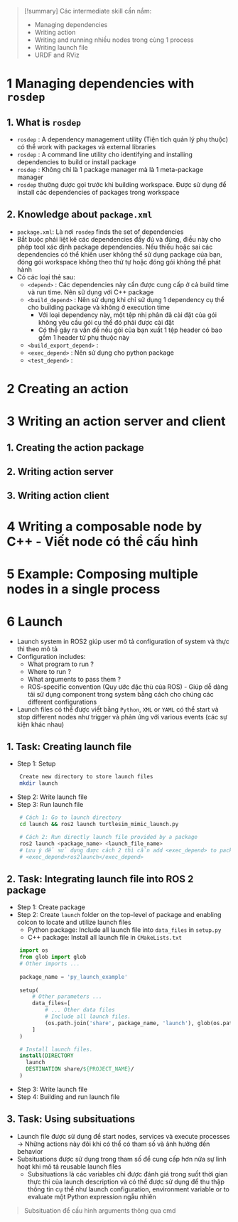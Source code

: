 > [!summary] Các intermediate skill cần nắm:
> - Managing dependencies
> - Writing action
> - Writing and running nhiều nodes trong cùng 1 process
> - Writing launch file
> - URDF and RViz


# 1 Managing dependencies with `rosdep`
## 1. What is `rosdep`
- `rosdep` : A dependency management utility (Tiện tích quản lý phụ thuộc) có thể work with packages và external libraries
- `rosdep` : A command line utility cho identifying and installing dependencies to build or install package
- `rosdep` : Không chỉ là 1 package manager mà là 1 meta-package manager
- `rosdep` thường được gọi trước khi building workspace. Được sử dụng để install các dependencies of packages trong workspace

## 2. Knowledge about `package.xml`

- `package.xml`: Là nơi `rosdep` finds the set of dependencies
- Bắt buộc phải liệt kê các dependencies đầy đủ và đúng, điều này cho phép tool xác định package dependencies. Nếu thiếu hoặc sai các dependencies có thể khiến user không thể sử dụng package của bạn, đóng gói workspace không theo thứ tự hoặc đóng gói không thể phát hành
- Có các loại thẻ sau:
	- `<depend>` : Các dependencies này cần được cung cấp ở cả build time và run time. Nên sử dụng với C++ package
	- `<build_depend>` : Nên sử dụng khi chỉ sử dụng 1 dependency cụ thể cho building package và không ở execution time
		- Với loại dependency này, một tệp nhị phân đã cài đặt của gói không yêu cầu gói cụ thể đó phải được cài đặt
		- Có thể gây ra vấn đề nếu gói của bạn xuất 1 tệp header có bao gồm 1 header từ phụ thuộc này
	- `<build_export_depend>` : 
	- `<exec_depend>` : Nên sử dụng cho python package
	- `<test_depend>` : 

# 2 Creating an action

# 3 Writing an action server and client
## 1. Creating the action package

## 2. Writing action server

## 3. Writing action client


# 4 Writing a composable node by C++ - Viết node có thể cấu hình

# 5 Example: Composing multiple nodes in a single process


# 6 Launch
- Launch system in ROS2 giúp user mô tả configuration of system và thực thi theo mô tả
- Configuration includes:
	- What program to run ?
	- Where to run ?
	- What arguments to pass them ?
	- ROS-specific convention (Quy ước đặc thù của ROS) - Giúp dễ dàng tái sử dụng component trong system bằng cách cho chúng các different configurations
- Launch files có thể được viết bằng `Python`, `XML` or `YAML` có thể start và stop different nodes như trigger và phản ứng với various events (các sự kiện khác nhau)

## 1. Task: Creating launch file
- Step 1: Setup
```bash
	Create new directory to store launch files
	mkdir launch
```
- Step 2: Write launch file
- Step 3: Run launch file
```bash
	# Cách 1: Go to launch directory 
	cd launch && ros2 launch turtlesim_mimic_launch.py

	# Cách 2: Run directly launch file provided by a package
	ros2 launch <package_name> <launch_file_name>
	# Lưu ý để sử dụng được cách 2 thì cần add <exec_depend> to package.xml
	# <exec_depend>ros2launch</exec_depend>
```

## 2. Task: Integrating launch file into ROS 2 package
- Step 1: Create package
- Step 2: Create `launch` folder on the top-level of package and enabling colcon to locate and utilize launch files
	- Python package: Include all launch file into `data_files` in `setup.py`
	- C++ package: Install all launch file in `CMakeLists.txt`
```python
	import os
	from glob import glob
	# Other imports ...
	
	package_name = 'py_launch_example'
	
	setup(
	    # Other parameters ...
	    data_files=[
	        # ... Other data files
	        # Include all launch files.
	        (os.path.join('share', package_name, 'launch'), glob(os.path.join('launch', '*launch.[pxy][yma]*')))
	    ]
	)
```

```CMake
	# Install launch files.
	install(DIRECTORY
	  launch
	  DESTINATION share/${PROJECT_NAME}/
	)
```
- Step 3: Write launch file
- Step 4: Building and run launch file


## 3. Task: Using subsituations
- Launch file được sử dụng để start nodes, services và execute processes -> Những actions này đôi khi có thể có tham số và ảnh hưởng đến behavior
- Subsituations được sử dụng trong tham số để cung cấp hơn nữa sự linh hoạt khi mô tả reusable launch files
	- Subsituations là các variables chỉ được đánh giá trong suốt thời gian thực thi của launch description và có thể được sử dụng để thu thập thông tin cụ thể như launch configuration, environment variable or to evaluate một Python expression ngẫu nhiên
> Subsituation để cấu hình arguments thông qua cmd



